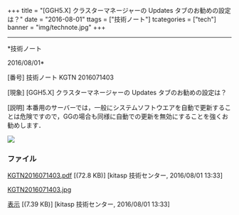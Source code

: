 ﻿+++
title = "[GGH5.X] クラスターマネージャーの Updates タブのお勧めの設定は？"
date = "2016-08-01"
ttags = ["技術ノート"]
tcategories = ["tech"]
banner = "img/technote.jpg"
+++

-----------------------------------------------------------------------------------------------------------------------------

*技術ノート

2016/08/01*


[番号]
技術ノート KGTN 2016071403

[現象]
[GGH5.X] クラスターマネージャーの Updates タブのお勧めの設定は？

[説明]
本番用のサーバーでは，一般にシステムソフトウエアを自動で更新することは危険ですので，GGの場合も同様に自動での更新を無効にすることを強くお勧めします．

![](http://techreport.kitasp.net/attachments/download/2822/KGTN2016071403.jpg)


### ファイル

 
 


[KGTN2016071403.pdf](http://techreport.kitasp.net/attachments/download/2821/KGTN2016071403.pdf)
 [(72.8 KB)] [kitasp 技術センター, 2016/08/01
13:33]

[KGTN2016071403.jpg](http://techreport.kitasp.net/attachments/download/2822/KGTN2016071403.jpg)

[表示](http://techreport.kitasp.net/attachments/2822/KGTN2016071403.jpg "表示")
 [(7.39 KB)] [kitasp 技術センター, 2016/08/01
13:33]


 


 

